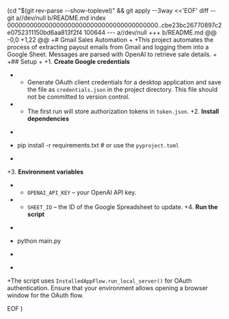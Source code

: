  (cd "$(git rev-parse --show-toplevel)" && git apply --3way <<'EOF' 
diff --git a//dev/null b/README.md
index 0000000000000000000000000000000000000000..cbe23bc26770897c2e0752311150bd6aa813f2f4 100644
--- a//dev/null
+++ b/README.md
@@ -0,0 +1,22 @@
+# Gmail Sales Automation
+
+This project automates the process of extracting payout emails from Gmail and logging them into a Google Sheet.  Messages are parsed with OpenAI to retrieve sale details.
+
+## Setup
+
+1. **Create Google credentials**
+   - Generate OAuth client credentials for a desktop application and save the file as `credentials.json` in the project directory.  This file should not be committed to version control.
+   - The first run will store authorization tokens in `token.json`.
+2. **Install dependencies**
+   ```bash
+   pip install -r requirements.txt  # or use the `pyproject.toml`
+   ```
+3. **Environment variables**
+   - `OPENAI_API_KEY` – your OpenAI API key.
+   - `SHEET_ID` – the ID of the Google Spreadsheet to update.
+4. **Run the script**
+   ```bash
+   python main.py
+   ```
+
+The script uses `InstalledAppFlow.run_local_server()` for OAuth authentication.  Ensure that your environment allows opening a browser window for the OAuth flow.
 
EOF
)
